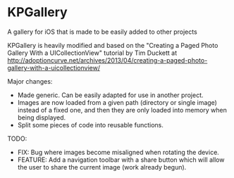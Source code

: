 KPGallery
=========

A gallery for iOS that is made to be easily added to other projects

KPGallery is heavily modified and based on the "Creating a Paged Photo Gallery With a UICollectionView" tutorial by Tim Duckett at http://adoptioncurve.net/archives/2013/04/creating-a-paged-photo-gallery-with-a-uicollectionview/

Major changes:
- Made generic. Can be easily adapted for use in another project.
- Images are now loaded from a given path (directory or single image) instead of a fixed one, and then they are only loaded into memory when being displayed.
- Split some pieces of code into reusable functions.

TODO:
- FIX: Bug where images become misaligned when rotating the device.
- FEATURE: Add a navigation toolbar with a share button which will allow the user to share the current image (work already begun).
